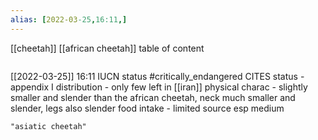 ```yaml
---
alias: [2022-03-25,16:11,]
---
```

[[cheetah]] [[african cheetah]]
table of content
```toc
```

[[2022-03-25]] 16:11
IUCN status #critically_endangered 
CITES status - appendix I
distribution - only few left in [[iran]]
physical charac - slightly smaller and slender than the african cheetah, neck much smaller and slender, legs also slender
food intake - limited source esp medium
```query
"asiatic cheetah"
```